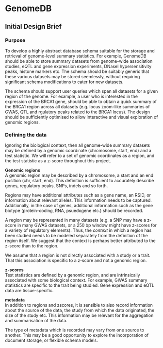 # GenomeDB  
## Initial Design Brief  

### Purpose  
To develop a highly abstract database schema suitable for the storage and retrieval of genome-level summary statistics. For example, GenomeDB should be able to store summary datasets from genome-wide association studies, eQTL and gene expression experiments, DNaseI hypersensitivity peaks, histone markers etc. The schema should be suitably generic that these various datasets may be stored seemlessly, without requiring significant schema modifications to cater for new datasets. 

The schema should support user queries which span all datasets for a given region of the genome. For example, a user who is interested in the expression of the BRCA1 gene, should be able to obtain a quick summary of the BRCA1 region across all datasets (e.g. locus zoom-like summaries of GWAS, QTL and rgulatory peaks related to the BRCA1 locus). The design should be sufficiently optimised to allow interactive and visual exploration of genomic regions.

### Defining the data 

Ignoring the biological context, then all genome-wide summary datasets may be defined by a genomic coordinate (chromosome, start, end) and a test statistic. We will refer to a set of genomic coordinates as a region, and the test statistic as a z-score throughout this project.

__Genomic regions__  
A genomic region may be described by a chromosome, a start and an end position (chr, start, end). This definition is sufficient to accurately describe genes, regulatory peaks, SNPs, indels and so forth. 

Regions may have additional attributes such as a gene name, an RSID, or information about relevant alleles. This information needs to be captured. Additionally, in the case of genes, additional information such as the gene biotype (protein-coding, RNA, psuedogene etc.) should be recorded.

A region may be represented in many datasets (e.g. a SNP may have a z-score in many GWAS datasets, or a 250 bp window might have z-scores for a variety of regulatory elements). Thus, the *context* in which a region has been studied needs to be modeled separately from the definition of the region itself. We suggest that the context is perhaps better attributed to the z-score than to the region.

We assume that a region is not directly associated with a study or a trait. That this association is specific to a z-score and not a genomic region.

__z-scores__  
Test statistics are defined by a genomic region, and are intrinsically associated with some biological context. For example, GWAS summary statistics are specific to the trait being studied. Gene expression and eQTL data are tissue-specific.

__metadata__  
In addition to regions and zscores, it is sensible to also record information about the source of the data, the study from which the data originated, the size of the study etc. This information may be relevant for the aggregation and summarisation of the data. 

The type of metadata which is recorded may vary from one source to another. This may be a good opportunity to explore the incorporation of document storage, or flexible schema models.

